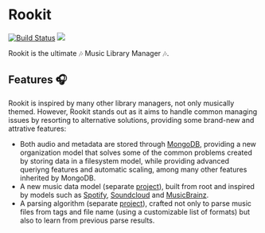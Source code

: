 Rookit
=========
[![Build Status](https://travis-ci.org/JPDSousa/rookit.svg?branch=master)](https://travis-ci.org/JPDSousa/rookit)
[![](https://jitpack.io/v/JPDSousa/rookit.svg)](https://jitpack.io/#JPDSousa/rookit)

Rookit is the ultimate :notes: Music Library Manager :notes:.

Features :headphones:
------
Rookit is inspired by many other library managers, not only musically themed. However, Rookit stands out as it aims to handle common managing issues by resorting to alternative solutions, providing some brand-new and attrative features:
 - Both audio and metadata are stored through [MongoDB](https://www.mongodb.com/), providing a new organization model that solves some of the common problems created by storing data in a filesystem model, while providing advanced queriyng features and automatic scaling, among many other features inherited by MongoDB.
 - A new music data model (separate [project](https://github.com/JPDSousa/rookit-data-model)), built from root and inspired by models such as [Spotify](https://javascriptgorilla.wordpress.com/2016/08/23/spotify-database-schema/), [Soundcloud](https://developers.soundcloud.com/docs/api/reference) and [MusicBrainz](https://musicbrainz.org/doc/MusicBrainz_Database/Schema).
 - A parsing algorithm (separate [project](https://github.com/JPDSousa/rookit-parser)), crafted not only to parse music files from tags and file name (using a customizable list of formats) but also to learn from previous parse results.

